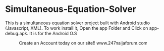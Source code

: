 # Simultaneous-Equation-Solver
This is a simultaneous equation solver project built with Android studio (Javascript, XML). To work install it, Open the app Folder and Click on app-debug.apk. It is for the Android O.S
<center>Create an Account today on our site!! www.247naijaforum.com </center>
